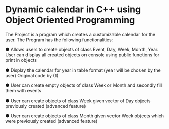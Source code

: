 # Dynamic calendar in C++ using Object Oriented Programming

The Project is a program which creates a customizable calendar for the user. The Program has the following functionalities:

●	Allows users to create objects of class Event, Day, Week, Month, Year. User can display all created objects on console using public functions for print in objects

●	Display the calendar for year in table format (year will be chosen by the user) Original code by (1)

●	User can create empty objects of class Week or Month and secondly fill them with events

●	User can create objects of class Week given vector of Day objects previously created (advanced feature)

●	User can create objects of class Month given vector Week objects which were previously created (advanced feature)

